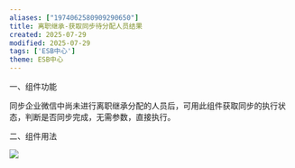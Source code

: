 ```yaml
---
aliases: ["1974062580909290650"]
title: 离职继承-获取同步待分配人员结果
created: 2025-07-29
modified: 2025-07-29
tags: ['ESB中心']
theme: ESB中心
---
```


一、组件功能

同步企业微信中尚未进行离职继承分配的人员后，可用此组件获取同步的执行状态，判断是否同步完成，无需参数，直接执行。

二、组件用法

![](https://myhelpdoc.oss-cn-heyuan.aliyuncs.com/mdimages/030100220404628bffbf10f47bf82a97.jpg)

